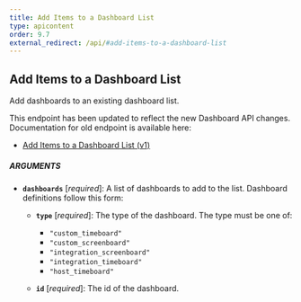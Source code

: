 ```yaml
---
title: Add Items to a Dashboard List
type: apicontent
order: 9.7
external_redirect: /api/#add-items-to-a-dashboard-list
---
```


## Add Items to a Dashboard List

Add dashboards to an existing dashboard list.

<div class="alert alert-info">
This endpoint has been updated to reflect the new Dashboard API changes. Documentation for old endpoint is available here:
    <ul>
        <li><a href="https://docs.datadoghq.com/graphing/guide/dashboard-lists-api-v1-doc#add-items-of-a-dashboard-list">Add Items to a Dashboard List (v1)</a></li>
    </ul>
</div>

##### ARGUMENTS

*   **`dashboards`** [*required*]:
    A list of dashboards to add to the list.
    Dashboard definitions follow this form:
    *   **`type`** [*required*]:
        The type of the dashboard.
        The type must be one of:

        * `"custom_timeboard"`
        * `"custom_screenboard"`
        * `"integration_screenboard"`
        * `"integration_timeboard"`
        * `"host_timeboard"`
    *   **`id`** [*required*]:
        The id of the dashboard.
